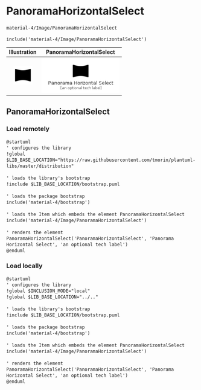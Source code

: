 # PanoramaHorizontalSelect


```text
material-4/Image/PanoramaHorizontalSelect
```

```text
include('material-4/Image/PanoramaHorizontalSelect')
```



| Illustration | PanoramaHorizontalSelect |
| :---: | :---: |
| ![illustration for Illustration](../../material-4/Image/PanoramaHorizontalSelect.png) | ![illustration for PanoramaHorizontalSelect](../../material-4/Image/PanoramaHorizontalSelect.Local.png) |




## PanoramaHorizontalSelect

### Load remotely
```plantuml
@startuml
' configures the library
!global $LIB_BASE_LOCATION="https://raw.githubusercontent.com/tmorin/plantuml-libs/master/distribution"

' loads the library's bootstrap
!include $LIB_BASE_LOCATION/bootstrap.puml

' loads the package bootstrap
include('material-4/bootstrap')

' loads the Item which embeds the element PanoramaHorizontalSelect
include('material-4/Image/PanoramaHorizontalSelect')

' renders the element
PanoramaHorizontalSelect('PanoramaHorizontalSelect', 'Panorama Horizontal Select', 'an optional tech label')
@enduml
```

### Load locally
```plantuml
@startuml
' configures the library
!global $INCLUSION_MODE="local"
!global $LIB_BASE_LOCATION="../.."

' loads the library's bootstrap
!include $LIB_BASE_LOCATION/bootstrap.puml

' loads the package bootstrap
include('material-4/bootstrap')

' loads the Item which embeds the element PanoramaHorizontalSelect
include('material-4/Image/PanoramaHorizontalSelect')

' renders the element
PanoramaHorizontalSelect('PanoramaHorizontalSelect', 'Panorama Horizontal Select', 'an optional tech label')
@enduml
```

